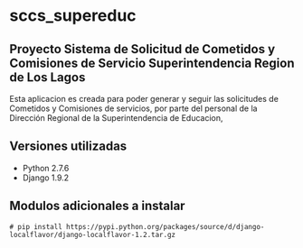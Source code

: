 # sccs_supereduc
## Proyecto Sistema de Solicitud de Cometidos y Comisiones de Servicio Superintendencia Region de Los Lagos

Esta aplicacion es creada para poder generar y seguir las solicitudes de Cometidos y Comisiones de servicios, por parte del personal
de la Dirección Regional de la Superintendencia de Educacion, 


## Versiones utilizadas

* Python 2.7.6
* Django 1.9.2

## Modulos adicionales a instalar

    # pip install https://pypi.python.org/packages/source/d/django-localflavor/django-localflavor-1.2.tar.gz
